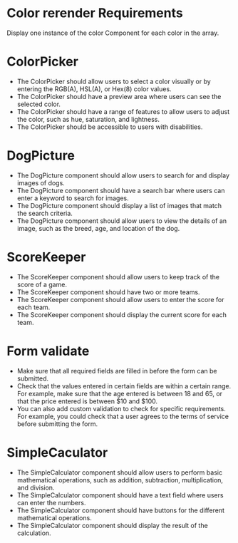 # Color rerender Requirements

Display one instance of the color Component for each color in the array.

# ColorPicker
- The ColorPicker should allow users to select a color visually or by entering the RGB(A), HSL(A), or Hex(8) color values.
- The ColorPicker should have a preview area where users can see the selected color.
- The ColorPicker should have a range of features to allow users to adjust the color, such as hue, saturation, and lightness.
- The ColorPicker should be accessible to users with disabilities.

# DogPicture
- The DogPicture component should allow users to search for and display images of dogs.
- The DogPicture component should have a search bar where users can enter a keyword to search for images.
- The DogPicture component should display a list of images that match the search criteria.
- The DogPicture component should allow users to view the details of an image, such as the breed, age, and location of the dog.

# ScoreKeeper
- The ScoreKeeper component should allow users to keep track of the score of a game.
- The ScoreKeeper component should have two or more teams.
- The ScoreKeeper component should allow users to enter the score for each team.
- The ScoreKeeper component should display the current score for each team.


# Form validate
-  Make sure that all required fields are filled in before the form can be submitted.
-  Check that the values entered in certain fields are within a certain range. For example, make sure that the age entered is between 18 and 65, or that the price entered is between $10 and $100.
- You can also add custom validation to check for specific requirements. For example, you could check that a user agrees to the terms of service before submitting the form.

# SimpleCaculator

- The SimpleCalculator component should allow users to perform basic mathematical operations, such as addition, subtraction, multiplication, and division.
- The SimpleCalculator component should have a text field where users can enter the numbers.
- The SimpleCalculator component should have buttons for the different mathematical operations.
- The SimpleCalculator component should display the result of the calculation.

